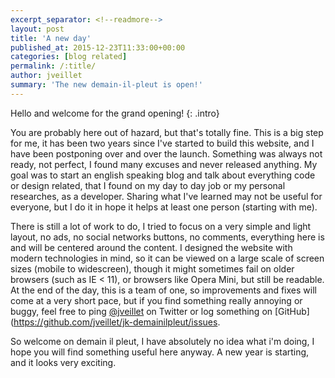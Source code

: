 ```yaml
---
excerpt_separator: <!--readmore-->
layout: post
title: 'A new day'
published_at: 2015-12-23T11:33:00+00:00
categories: [blog related]
permalink: /:title/
author: jveillet
summary: 'The new demain-il-pleut is open!'
---
```


Hello and welcome for the grand opening!
{: .intro}

You are probably here out of hazard, but that's totally fine. This is a big step for me, it has been two years since I've started to build this website, and I have been postponing over and over the launch. Something was always not ready, not perfect, I found many excuses and never released anything. My goal was to start an english speaking blog and talk about everything code or design related, that I found on my day to day job or my personal researches, as a developer. Sharing what I've learned may not be useful for everyone, but I do it in hope it helps at least one person (starting with me).

<!--readmore-->

There is still a lot of work to do, I tried to focus on a very simple and light layout, no ads, no social networks
buttons, no comments, everything here is and will be centered around the content. I designed the website with modern
technologies in mind, so it can be viewed on a large scale of screen sizes (mobile to widescreen), though it might
sometimes fail on older browsers (such as IE < 11), or browsers like Opera Mini, but still be readable. At the end of
the day, this is a team of one, so improvements and fixes will come at a very short pace, but if you find something
really annoying or buggy, feel free to ping [@jveillet](https://twitter.com/jveillet) on Twitter or log something on [GitHub](https://github.com/jveillet/jk-demainilpleut/issues.

So welcome on demain il pleut, I have absolutely no idea what i'm doing, I hope you will find something useful here
anyway. A new year is starting, and it looks very exciting.
